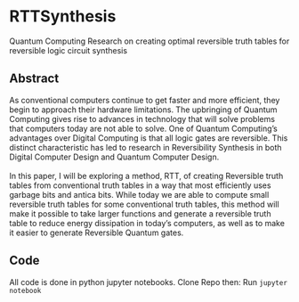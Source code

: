 # RTTSynthesis
Quantum Computing Research on creating optimal reversible truth tables for reversible logic circuit synthesis

## Abstract

As conventional computers continue to get faster and more efficient, they begin to approach their hardware limitations. The upbringing of Quantum Computing gives rise to advances in technology that will solve problems that computers today are not able to solve. One of Quantum Computing’s advantages over Digital Computing is that all logic gates are reversible. This distinct characteristic has led to research in Reversibility Synthesis in both Digital Computer Design and Quantum Computer Design. <br><br>
In this paper, I will be exploring a method, RTT, of creating Reversible truth tables from conventional truth tables in a way that most efficiently uses garbage bits and antica bits. While today we are able to compute small reversible truth tables for some conventional truth tables, this method will make it possible to take larger functions and generate a reversible truth table to reduce energy dissipation in today’s computers, as well as to make it easier to generate Reversible Quantum gates.

## Code
All code is done in python jupyter notebooks. 
Clone Repo then:
Run <code>jupyter notebook</code>
